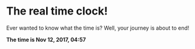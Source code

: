 # The real time clock!

Ever wanted to know what the time is? Well, your journey is about to end!

**The time is Nov 12, 2017, 04:57**